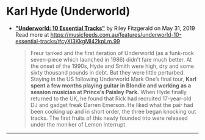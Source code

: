 
# Karl Hyde (Underworld)

 - [**"Underworld: 10 Essential Tracks"**](https://musicfeeds.com.au/features/underworld-10-essential-tracks/) by Riley Fitzgerald on May 31, 2019
Read more at https://musicfeeds.com.au/features/underworld-10-essential-tracks/#cyXI3KkgMl42kpLm.99

    > Freur tanked and the first iteration of Underworld (as a funk-rock seven-piece which launched in 1986) didn’t fare much better. At the onset of the 1990s, Hyde and Smith were high, dry and some sixty thousand pounds in debt. But they were little perturbed. Staying in the US following Underworld Mark One’s final tour, **Karl spent a few months playing guitar in Blondie and working as a session musician at Prince’s Paisley Park.** When Hyde finally returned to the UK, he found that Rick had recruited 17-year-old DJ and gadget freak Darren Emerson. He liked what the pair had been cooking up and in short order, the three began knocking out tracks. The first fruits of this newly founded trio were released under the moniker of Lemon Interrupt.

----
